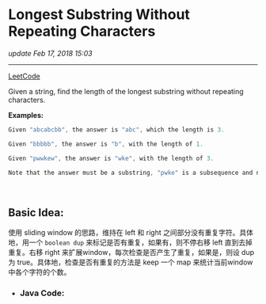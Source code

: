 # Longest Substring Without Repeating Characters
_update Feb 17, 2018 15:03_

---
[LeetCode](https://leetcode.com/problems/longest-substring-without-repeating-characters/description/)

Given a string, find the length of the longest substring without repeating characters.

**Examples:**

```c
Given "abcabcbb", the answer is "abc", which the length is 3.

Given "bbbbb", the answer is "b", with the length of 1.

Given "pwwkew", the answer is "wke", with the length of 3. 

Note that the answer must be a substring, "pwke" is a subsequence and not a substring.
```

<br>

## Basic Idea:
使用 sliding window 的思路，维持在 left 和 right 之间部分没有重复字符。具体地，用一个 `boolean dup` 来标记是否有重复，如果有，则不停右移 left 直到去掉重复。右移 right 来扩展window，每次检查是否产生了重复，如果是，则设 dup 为 true。具体地，检查是否有重复的方法是 keep 一个 map 来统计当前window中各个字符的个数。

* ### Java Code:
```java
